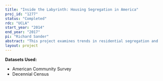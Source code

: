 ```yaml
---
title: "Inside the Labyrinth: Housing Segregation in America"
proj_id: "1277"
status: "Completed"
rdc: "UCLA"
start_year: "2014"
end_year: "2017"
pi: "Richard Sander"
abstract: "This project examines trends in residential segregation and the effects of several waves of government policy upon residential segregation between the 1950s and 2010. Decennial Census microdata from the period between 1960 and 2010 are used to examine four interrelated questions regarding the significance of fair housing legislation and the processes underlying racial residential segregation. This research examines: (1) general patterns of black migration across neighborhoods between 1960 and 2010; (2) the characteristics of black pioneers who move into white neighborhoods; (3) the Schelling process of racial "tipping"; and (4) the role of inter-urban migration in producing residential segregation."
layout: project
---
```


**Datasets Used:**

  - American Community Survey 
  - Decennial Census 

